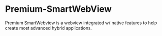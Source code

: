 # Premium-SmartWebView
Premium SmartWebview is a webview integrated w/ native features to help create most advanced hybrid applications.
